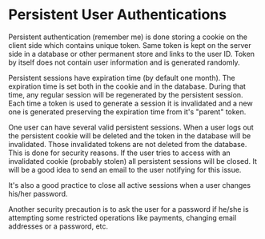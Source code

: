 # Persistent User Authentications

Persistent authentication (remember me) is done storing a cookie on the client side which contains unique token. Same token is kept on the server side in a database or other permanent store and links to the user ID. Token by itself does not contain user information and is generated randomly.

Persistent sessions have expiration time (by default one month). The expiration time is set both in the cookie and in the database. During that time, any regular session will be regenerated by the persistent session. Each time a token is used to generate a session it is invalidated and a new one is generated preserving the expiration time from it's "parent" token.

One user can have several valid persistent sessions. When a user logs out the persistent cookie will be deleted and the token in the database will be invalidated. Those invalidated tokens are not deleted from the database. This is done for security reasons. If the user tries to access with an invalidated cookie (probably stolen) all persistent sessions will be closed. It will be a good idea to send an email to the user notifying for this issue.

It's also a good practice to close all active sessions when a user changes his/her password.

Another security precaution is to ask the user for a password if he/she is attempting some restricted operations like payments, changing email addresses or a password, etc.
